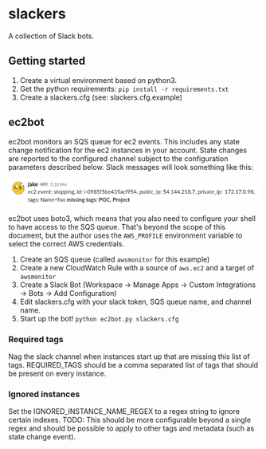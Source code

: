 # slackers
A collection of Slack bots.

## Getting started
1. Create a virtual environment based on python3.
2. Get the python requirements: `pip install -r requirements.txt`
3. Create a slackers.cfg (see: slackers.cfg.example)

## ec2bot
ec2bot monitors an SQS queue for ec2 events. This includes any state change notification for the ec2 instances in your account. State changes are reported to the configured channel subject to the configuration parameters described below. Slack messages will look something like this:

![Image of jakebot](https://github.com/dwyerk/slackers/blob/master/jakemsg.png)

ec2bot uses boto3, which means that you also need to configure your shell to have access to the SQS queue. That's beyond the scope of this document, but the author uses the `AWS_PROFILE` environment variable to select the correct AWS credentials.

1. Create an SQS queue (called `awsmonitor` for this example)
2. Create a new CloudWatch Rule with a source of `aws.ec2` and a target of `awsmonitor`
3. Create a Slack Bot (Workspace -> Manage Apps -> Custom Integrations -> Bots -> Add Configuration)
4. Edit slackers.cfg with your slack token, SQS queue name, and channel name.
5. Start up the bot! `python ec2bot.py slackers.cfg`

### Required tags
Nag the slack channel when instances start up that are missing this list of tags. REQUIRED_TAGS should be a comma separated list of tags that should be present on every instance.

### Ignored instances
Set the IGNORED_INSTANCE_NAME_REGEX to a regex string to ignore certain indexes.
TODO: This should be more configurable beyond a single regex and should be possible to apply to other tags and metadata (such as state change event).
